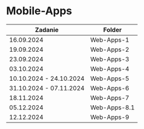 # Mobile-Apps

| Zadanie                     | Folder        |
|-----------------------------|---------------|
| 16.09.2024                  | Web-Apps-1    |
| 19.09.2024                  | Web-Apps-2    |
| 23.09.2024                  | Web-Apps-3    |
| 03.10.2024                  | Web-Apps-4    |
| 10.10.2024 - 24.10.2024    | Web-Apps-5    |
| 31.10.2024 - 07.11.2024    | Web-Apps-6    |
| 18.11.2024                  | Web-Apps-7    |
| 05.12.2024                  | Web-Apps-8.1  |
| 12.12.2024                  | Web-Apps-9    |